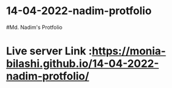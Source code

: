 # 14-04-2022-nadim-protfolio
#Md. Nadim's Protfolio
# Live server Link :https://monia-bilashi.github.io/14-04-2022-nadim-protfolio/
